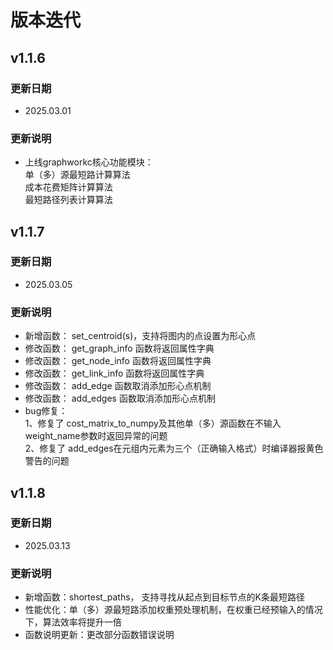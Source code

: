 ﻿---
comments: true
---

# 版本迭代

## v1.1.6
### 更新日期
- 2025.03.01
### 更新说明
- 上线graphworkc核心功能模块：<br>
	单（多）源最短路计算算法<br>
	成本花费矩阵计算算法<br>
	最短路径列表计算算法
	
## v1.1.7
### 更新日期
- 2025.03.05
### 更新说明
- 新增函数： set_centroid(s)，支持将图内的点设置为形心点
- 修改函数： get_graph_info 函数将返回属性字典
- 修改函数： get_node_info 函数将返回属性字典
- 修改函数： get_link_info 函数将返回属性字典
- 修改函数： add_edge 函数取消添加形心点机制
- 修改函数： add_edges 函数取消添加形心点机制
- bug修复：<br>
	1、修复了 cost_matrix_to_numpy及其他单（多）源函数在不输入weight_name参数时返回异常的问题 <br>
	2、修复了 add_edges在元组内元素为三个（正确输入格式）时编译器报黄色警告的问题



## v1.1.8

### 更新日期

- 2025.03.13

### 更新说明

- 新增函数：shortest_paths， 支持寻找从起点到目标节点的K条最短路径
- 性能优化：单（多）源最短路添加权重预处理机制，在权重已经预输入的情况下，算法效率将提升一倍
- 函数说明更新：更改部分函数错误说明